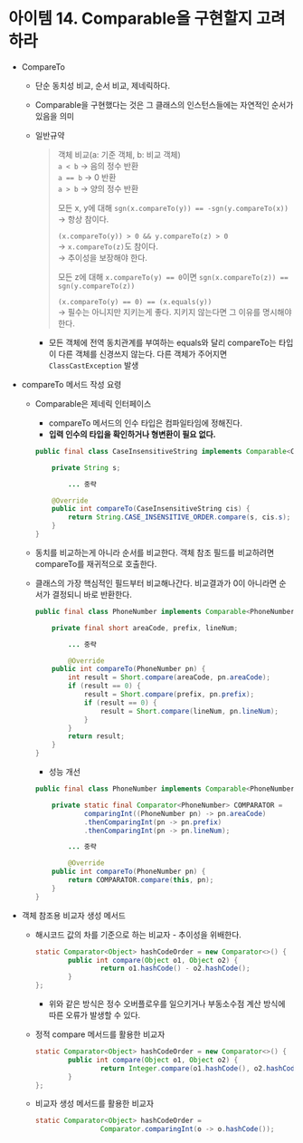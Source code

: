 # 아이템 14. Comparable을 구현할지 고려하라

- CompareTo
    - 단순 동치성 비교, 순서 비교, 제네릭하다.
    - Comparable을 구현했다는 것은 그 클래스의 인스턴스들에는 자연적인 순서가 있음을 의미
    - 일반규약

        > 객체 비교(a: 기준 객체, b: 비교 객체)  
        `a < b` → 음의 정수 반환  
        `a == b` →  0 반환  
        `a > b` → 양의 정수 반환  
        >
        > 모든 x, y에 대해 `sgn(x.compareTo(y)) == -sgn(y.compareTo(x))`  
        → 항상 참이다.
        >
        > `(x.compareTo(y)) > 0 && y.compareTo(z) > 0`  
        → `x.compareTo(z)`도 참이다.  
        → 추이성을 보장해야 한다.
        >
        > 모든 z에 대해 `x.compareTo(y) == 0`이면 `sgn(x.compareTo(z)) == sgn(y.compareTo(z))`  
        > 
        > `(x.compareTo(y) == 0) == (x.equals(y))`  
        → 필수는 아니지만 지키는게 좋다. 지키지 않는다면 그 이유를 명시해야 한다.

        - 모든 객체에 전역 동치관계를 부여하는 equals와 달리 compareTo는 타입이 다른 객체를 신경쓰지 않는다. 다른 객체가 주어지면 `ClassCastException` 발생
- compareTo 메서드 작성 요령
    - Comparable은 제네릭 인터페이스
        - compareTo 메서드의 인수 타입은 컴파일타임에 정해진다.
        - **입력 인수의 타입을 확인하거나 형변환이 필요 없다.**

        ```java
        public final class CaseInsensitiveString implements Comparable<CaseInsensitiveString> {

            private String s;

        		... 중략

            @Override
            public int compareTo(CaseInsensitiveString cis) {
                return String.CASE_INSENSITIVE_ORDER.compare(s, cis.s);
            }
        }
        ```

    - 동치를 비교하는게 아니라 순서를 비교한다. 객체 참조 필드를 비교하려면 compareTo를 재귀적으로 호출한다.
    - 클래스의 가장 핵심적인 필드부터 비교해나간다. 비교결과가 0이 아니라면 순서가 결정되니 바로 반환한다.

        ```java
        public final class PhoneNumber implements Comparable<PhoneNumber>{

            private final short areaCode, prefix, lineNum;

        		... 중략

        		@Override
            public int compareTo(PhoneNumber pn) {
                int result = Short.compare(areaCode, pn.areaCode);
                if (result == 0) {
                    result = Short.compare(prefix, pn.prefix);
                    if (result == 0) {
                        result = Short.compare(lineNum, pn.lineNum);
                    }
                }
                return result;
            }
        }
        ```

        - 성능 개선

        ```java
        public final class PhoneNumber implements Comparable<PhoneNumber>{

            private static final Comparator<PhoneNumber> COMPARATOR =
                    comparingInt((PhoneNumber pn) -> pn.areaCode)
                    .thenComparingInt(pn -> pn.prefix)
                    .thenComparingInt(pn -> pn.lineNum);

        		... 중략

        		@Override
            public int compareTo(PhoneNumber pn) {
                return COMPARATOR.compare(this, pn);
            }
        }
        ```

- 객체 참조용 비교자 생성 메서드
    - 해시코드 값의 차를 기준으로 하는 비교자 - 추이성을 위배한다.

        ```java
        static Comparator<Object> hashCodeOrder = new Comparator<>() {
        		public int compare(Object o1, Object o2) {
        				return o1.hashCode() - o2.hashCode();
        		}
        };
        ```

        - 위와 같은 방식은 정수 오버플로우를 일으키거나 부동소수점 계산 방식에 따른 오류가 발생할 수 있다.
    - 정적 compare 메서드를 활용한 비교자

        ```java
        static Comparator<Object> hashCodeOrder = new Comparator<>() {
        		public int compare(Object o1, Object o2) {
        				return Integer.compare(o1.hashCode(), o2.hashCode());
        		}
        };
        ```

    - 비교자 생성 메서드를 활용한 비교자

        ```java
        static Comparator<Object> hashCodeOrder =
        				Comparator.comparingInt(o -> o.hashCode());
        ```